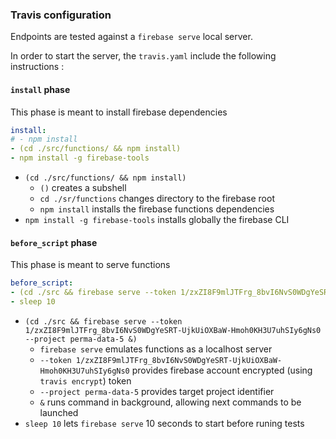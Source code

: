 ### Travis configuration

Endpoints are tested against a `firebase serve` local server.

In order to start the server, the `travis.yaml` include the following instructions :

#### `install` phase

This phase is meant to install firebase dependencies

```yaml
install:
# - npm install
- (cd ./src/functions/ && npm install)
- npm install -g firebase-tools
```

* `(cd ./src/functions/ && npm install)`
  * `()` creates a subshell
  * `cd ./sr/functions` changes directory to the firebase root
  * `npm install` installs the firebase functions dependencies
* `npm install -g firebase-tools` installs globally the firebase CLI

#### `before_script` phase

This phase is meant to serve functions

```yaml
before_script:
- (cd ./src && firebase serve --token 1/zxZI8F9mlJTFrg_8bvI6NvS0WDgYeSRT-UjkUiOXBaW-Hmoh0KH3U7uhSIy6gNs0 --project perma-data-5 &)
- sleep 10
```

* `(cd ./src && firebase serve --token 1/zxZI8F9mlJTFrg_8bvI6NvS0WDgYeSRT-UjkUiOXBaW-Hmoh0KH3U7uhSIy6gNs0 --project perma-data-5 &)`
  * `firebase serve` emulates functions as a localhost server
  * `--token 1/zxZI8F9mlJTFrg_8bvI6NvS0WDgYeSRT-UjkUiOXBaW-Hmoh0KH3U7uhSIy6gNs0` provides firebase account encrypted (using `travis encrypt`) token
  * `--project perma-data-5` provides target project identifier
  * `&` runs command in background, allowing next commands to be launched
* `sleep 10` lets `firebase serve` 10 seconds to start before runing tests